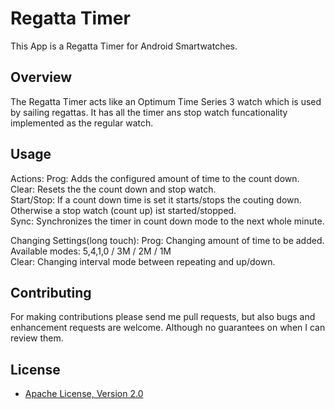 # Regatta Timer
This App is a Regatta Timer for Android Smartwatches.

## Overview
The Regatta Timer acts like an Optimum Time Series 3 watch which is used by sailing regattas. It has all the timer ans stop watch funcationality implemented as the regular watch.

## Usage

Actions:
Prog: Adds the configured amount of time to the count down.<br>
Clear: Resets the the count down and stop watch.<br>
Start/Stop: If a count down time is set it starts/stops the couting down. Otherwise a stop watch (count up) ist started/stopped.<br>
Sync: Synchronizes the timer in count down mode to the next whole minute.

Changing Settings(long touch):
Prog: Changing amount of time to be added. Available modes: 5,4,1,0 / 3M / 2M / 1M<br>
Clear: Changing interval mode between repeating and up/down.

## Contributing
For making contributions please send me pull requests, but also bugs and enhancement requests are welcome. Although no guarantees on when I can review them.

## License

* [Apache License, Version 2.0](http://www.apache.org/licenses/LICENSE-2.0)
